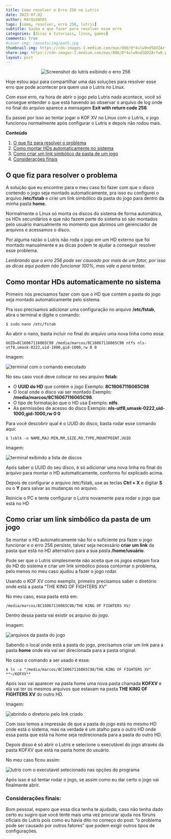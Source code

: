 ```yaml
---
title: Como resolver o Erro 256 no Lutris
date: 2023-07-02
author: M4rQu1Nh0S
tags: [como, resolver, erro 256, lutris]
subtitle: Saiba o que fazer para resolver esse erro
categories: [dicas e tutoriais, linux, games]
comments: true
#cover-img: /assets/img/path.jpg
thumbnail-img: https://cdn-images-1.medium.com/max/800/0*4ulw9ndSQOZArfw0.png
share-img: https://cdn-images-1.medium.com/max/800/0*4ulw9ndSQOZArfw0.png
layout: post
---
```


<p align='center'><img alt='Screenshot do lutris exibindo o erro 256' src="https://cdn-images-1.medium.com/max/800/0*4ulw9ndSQOZArfw0.png"/></p>
Hoje estou aqui para compartilhar uma das soluções para resolver esse erro que pode acontecer pra quem usa o Lutris no Linux.

Com esse erro, na hora de abrir o jogo pelo Lutris nada acontece, você só consegue entender o que está havendo ao observar o arquivo de log onde no final do arquivo aparece a mensagem **Exit with return code 256**.

Eu passei por isso ao tentar jogar o KOF XV no Linux com o Lutris, o jogo funcionou normalmente após configurar o Lutris e depois não rodou mais.

**Conteúdo**

1. [O que fiz para resolver o problema](#o-que-fiz-para-resolver-o-problema)
2. [Como montar HDs automaticamente no sistema](#como-montar-hds-automaticamente-no-sistema)
3. [Como criar um link simbólico da pasta de um jogo](#como-criar-um-link-simbólico-da-pasta-de-um-jogo)
4. [Considerações finais](#considerações-finais)

## O que fiz para resolver o problema
A solução que eu encontrei para o meu caso foi fazer com que o disco contendo o jogo seja montado automaticamente, pra isso eu configurei o arquivo **/etc/fstab** e criei um link simbólico da pasta do jogo para dentro da minha pasta **home**.

Normalmente o Linux só monta os discos do sistema de forma automática, os HDs secundários e que não fazem parte do sistema só são montados pelo usuário manualmente no momento que abrimos um gerenciador de arquivos e acessamos o disco.

Por alguma razão o Lutris não roda o jogo em um HD externo que foi montado manualmente e as dicas podem te ajudar a conseguir resolver esse problema.

_Lembrando que o erro 256 pode ser causado por mais de um fator, por isso as dicas aqui podem não funcionar 100%, mas vale a pena tentar._

## Como montar HDs automaticamente no sistema
Primeiro nós precisamos fazer com que o HD que contém a pasta do jogo seja montado automaticamente pelo sistema.

Pra isso precisamos adicionar uma configuração no arquivo **/etc/fstab**, abra o terminal e digite o comando:

    $ sudo nano /etc/fstab

Ao abrir o nano, basta incluir no final do arquivo uma nova linha como essa:

`UUID=8C16067116065C98 /media/marcos/8C16067116065C98 ntfs nls-utf8,umask-0222,uid-1000,gid-1000,rw 0 0`

Imagem:

![terminal com o comando executado](https://cdn-images-1.medium.com/max/800/1*4WayV0nd2uylmLOEVMdhZA.jpeg)

No seu caso você deve colocar no seu arquivo **fstab**:

- O **UUID do HD** que contém o jogo
    Exemplo: **8C16067116065C98**
- O local onde o disco vai ser montado
    Exemplo: **/media/marcos/8C16067116065C98**.
- O tipo de formatação que o HD usa
    Exemplo: **ntfs**.
- As permissões de acesso do disco
    Exemplo: **nls-utf8,umask-0222,uid-1000,gid-1000,rw 0 0**

Para você descobrir qual é o UUID do disco, basta rodar esse comando aqui:

    $ lsblk -o NAME,MAJ:MIN,RM,SIZE,RO,TYPE,MOUNTPOINT,UUID

Imagem:

![terminal exibindo a lista de discos](https://cdn-images-1.medium.com/max/800/1*ZNIKXQuMIkSDNSA2doNqPA.jpeg)

Após saber o UUID do seu disco, é só adicionar uma nova linha no final do arquivo para montar o HD automaticamente, conformo foi explicado acima.

Depois de configurar o arquivo /etc/fstab, use as teclas **Ctrl + X** e digitar **S** ou o **Y** para salvar as mudanças no arquivo.

Reinicie o PC e tente configurar o Lutris novamente para rodar o jogo que está no HD

## Como criar um link simbólico da pasta de um jogo
Se montar o HD automaticamente não foi o suficiente pra fazer o jogo funcionar e o erro 256 persiste, talvez seja necessário **criar um link** da pasta que está no HD alternativo para a sua pasta **/home/usuário**.

Pode ser que o Lutris simplesmente não aceita que os jogos estejam fora do HD do sistema e criar um link simbólico possa contornar o problema, pelo menos no meu caso ajudou a fazer o jogo rodar.

Usando o KOF XV como exemplo, primeiro precisamos saber o diretório onde está a pasta “THE KING OF FIGHTERS XV”

No meu caso, essa pasta está em:

`/media/marcos/8C16067116065C98/THE KING OF FIGHTERS XV/`

Dentro dessa pasta vai existir os arquivo do jogo.

Imagem:

![arquivos da pasta do jogo](https://cdn-images-1.medium.com/max/800/1*dDJqd5r4E3G5MnpcLyO5ag.jpeg)

Sabendo o local onde está a pasta do jogo, precisamos criar um link para a pasta **home** onde ela vai ser direcionada para a pasta original.

No caso o comando a ser usado é esse:

    $ ln -s "/media/marcos/8C16067116065C98/THE KING OF FIGHTERS XV"  **~/KOFXV**

Após isso vai aparecer na pasta home uma nova pasta chamada **KOFXV** e ela vai ter os mesmos arquivos que estavam na pasta **THE KING OF FIGHTERS XV** do outro HD.

Imagem:

![abrindo o diretorio pelo link criado](https://cdn-images-1.medium.com/max/800/1*HskMhbtXeu5_sKGkiuvUKw.jpeg)

Com isso temos a impressão de que a pasta do jogo está no mesmo HD onde está o sistema, mas na verdade é um atalho para o outro HD onde essa pasta que está na home seja redirecionada para a pasta do outro HD.

Depois disso é só abrir o Lutris e selecione o executável do jogo através da pasta KOFXV que está na pasta home do usuário.

No meu caso ficou assim:

![lutris com o executavel selecionado nas opções do programa](https://cdn-images-1.medium.com/max/800/1*MyN57-W5XzWGlq_0FKPyIw.jpeg)

Após isso é só tentar rodar o jogo, se assim como eu dar certo o jogo vai finalmente abrir.

### Considerações finais:
Bom pessoal, espero que essa dica tenha te ajudado, caso não tenha dado certo eu sugiro que você tente mais uma vez procurar ajuda nos fóruns oficiais do Lutris pois como eu havia dito no começo do post: “o problema pode ser causado por outros fatores” que podem exigir outros tipos de configurações.

